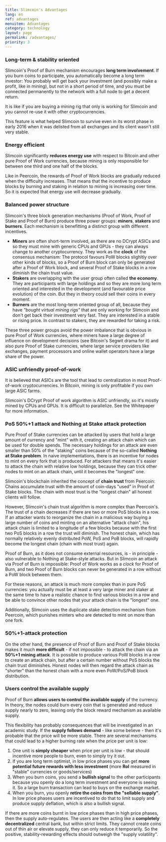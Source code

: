 ```yaml
---
title: Slimcoin's Advantages
lang: en
ref: advantages
menuitem: Advantages
category: technology
layout: page
permalink: /advantages/
priority: 3
---
```



### Long-term & stability oriented

Slimcoin's Proof of Burn mechanism encourages **long term involvement**. If you burn coins to participate, you automatically become a long term investor: You probably will get back your investment (and possibly make a profit, like in mining), but not in a short period of time, and you must be connected permanently to the network with a full node to get a decent return.

It is like if you are buying a mining rig that only is working for Slimcoin and you cannot re-use it with other cryptocurrencies.

This feature is what helped Slimcoin to survive even in its worst phase in early 2016 when it was delisted from all exchanges and its client wasn't still very stable.

### Energy efficient

Slimcoin significantly **reduces energy use** with respect to Bitcoin and other pure Proof of Work currencies, because mining is only responsible for between one third and one half of the blocks.

Like in Peercoin, the rewards of Proof of Work blocks are gradually reduced when the difficulty increases. That means that the incentive to produce blocks by burning and staking in relation to mining is increasing over time. So it is expected that energy use will decrease gradually.

### Balanced power structure

Slimcoin's three block generation mechanisms (Proof of Work, Proof of Stake and Proof of Burn) produce three power groups: **miners**, **stakers** and **burners**. Each mechanism is benefitting a distinct group with different incentives.

* **Miners** are often short-term involved, as there are no DCrypt ASICs and so they must mine with generic CPUs and GPUs - they can always change to another cryptocurrency. They work as the **clock** of the consensus mechanism: The protocol favours PoW blocks slighltly over other kinds of blocks, so a Proof of Burn block can only be generated after a Proof of Work block, and several Proof of Stake blocks in a row diminish the chain trust value.
* **Stakers** are overlapping with the user group often called **the economy**. They are participants with large holdings and so they are more long term oriented and interested in the development (and favourable price evolution) of the coin. But they in theory could sell their coins in every moment.
* **Burners** are the most long-term oriented group of all, because they have *"bought virtual mining rigs"* that are only working for Slimcoin and don't get back their investment very fast. They are interested in a stable or rising price. In contrast to stakers, they are rewarded for taking a risk.

These three power groups avoid the power imbalance that is obvious in pure Proof of Work currencies, where miners have a large degree of influence on development decisions (see Bitcoin's Segwit drama for it) and also pure Proof of Stake currencies, where large service providers like exchanges, payment processors and online wallet operators have a large share of the power.

### ASIC unfriendly proof-of-work

It is believed that ASICs are the tool that lead to centralization in most Proof-of-work cryptocurrencies. In Bitcoin, mining is only profitable if you own large ASIC farms.

Slimcoin's DCrypt Proof of work algorithm is ASIC unfriendly, so it's mostly mined by CPUs and GPUs. It is difficult to parallelize. See the Whitepaper for more information.

### PoS 50%+1 attack and Nothing at Stake attack protection

Pure Proof of Stake currencies can be attacked by users that hold a large amount of currency and "mint" with it, creating an attack chain which can be used for double spends. The necessary holdings for an attack are even smaller than 50% of the "staking" coins because of the so-called **Nothing at Stake problem**. In naive implementations, there is an incentive for nodes to mint on every fork that is produced. For attackers that means it's easier to attack the chain with relative low holdings, because they can trick other nodes to mint on an attack chain, until it becomes the "longest" one.

Slimcoin's blockchain inherited the concept of **chain trust** from Peercoin: Chains accumulate trust with the amount of coin-days "used" in Proof of Stake blocks. The chain with most trust is the "longest chain" all honest clients will follow.

However, Slimcoin's chain trust algorithm is more complex than Peercoin's. The trust of a chain decreases if there are two or more PoS blocks in a row. If an attacker wants to reorganize the chain in a malicious way buying a large number of coins and minting on an alternative "attack chain", his attack chain is limited to a longitude of a few blocks because with the first two PoS blocks in a row the trust will diminish. The honest chain, which has normally relatively evenly distributed PoW, PoS and PoB blocks, will rapidly become the longest chain (chain with most trust) again.

Proof of Burn, as it does not consume external resources, is - in principle - also vulnerable to Nothing at Stake-style attacks. But in Slimcoin an attack via Proof of Burn is impossible: Proof of Work works as a *clock* for Proof of Burn, and two Proof of Burn blocks can never be generated in a row without a PoW block between them.

For these reasons, an attack is much more complex than in pure PoS currencies: you actually must be at least a very large miner and staker at the same time to have a realistic chance to find various blocks in a row and be able to convince other nodes that your attack chain is the "longest" one.

Additionally, Slimcoin uses the duplicate stake detection mechanism from Peercoin, which punishes minters who are detected to mint on more than one fork.

### 50%+1-attack protection

On the other hand, the presence of Proof of Burn and Proof of Stake blocks makes it much **more difficult** - if not impossible - to attack the chain via an **50%+1 mining attack**. It is possible to produce various PoW blocks in a row to create an attack chain, but after a certain number without PoS blocks the chain trust diminishes. Honest nodes will then regard the attack chain as "shorter" than the honest chain with a more even PoW/PoS/PoB block distribution.

### Users control the available supply

Proof of Burn **allows users to control the available supply** of the currency. In theory, the nodes could burn every coin that is generated and reduce supply nearly to zero, leaving only the block reward mechanism as available supply.

This flexibility has probably consequences that will be investigated in an academic study. If the **supply follows demand** - like some believe - then it's probable that the price will be more stable. There are several mechanisms that could lead to a higher burning rate when the price per unit is low:

1. One unit is **simply cheaper** when price per unit is low - that should incentive more people to burn, even to simply try it out.
2. If you are long term optimist, in low price phases you can get **more potential future rewards with less investment** (more **RoI** measured in "stable" currencies or goods/services) 
3. When you burn coins, you send a **bullish signal** to the other participants because you openly do a long term investment and everyone is seeing it. So a large burn transaction can lead to buys on the exchange market.
4. When you burn, you openly **retire the coins from the "sellable supply"**. In low price phases users are incentived to do that to limit supply and produce supply deflation, which is also a bullish signal.

If there are more coins burnt in low price phases than in high price phases, then the supply auto-regulates. The users are then acting like a **completely decentralized** central bank, but within strict limits. They cannot create coins out of thin air or elevate supply, they can only reduce it temporarily. So the positive, stability-rewarding effects should outweigh the "supply volatility".
